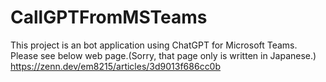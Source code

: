 # CallGPTFromMSTeams
This project is an bot application using ChatGPT for Microsoft Teams.
Please see below web page.(Sorry, that page only is written in Japanese.)
https://zenn.dev/em8215/articles/3d9013f686cc0b
